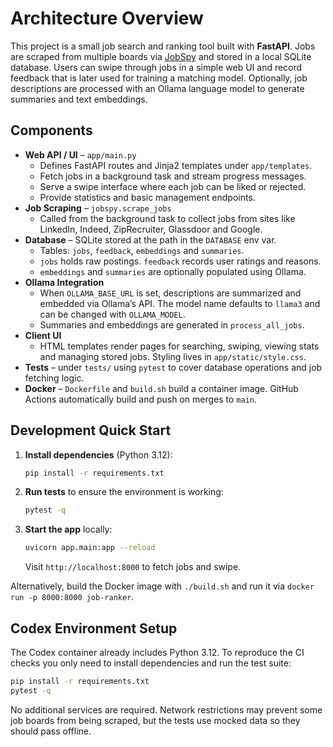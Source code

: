 # Architecture Overview

This project is a small job search and ranking tool built with **FastAPI**. Jobs are scraped from multiple boards via [JobSpy](https://pypi.org/project/python-jobspy/) and stored in a local SQLite database. Users can swipe through jobs in a simple web UI and record feedback that is later used for training a matching model. Optionally, job descriptions are processed with an Ollama language model to generate summaries and text embeddings.

## Components

- **Web API / UI** – `app/main.py`
  - Defines FastAPI routes and Jinja2 templates under `app/templates`.
  - Fetch jobs in a background task and stream progress messages.
  - Serve a swipe interface where each job can be liked or rejected.
  - Provide statistics and basic management endpoints.
- **Job Scraping** – `jobspy.scrape_jobs`
  - Called from the background task to collect jobs from sites like LinkedIn, Indeed, ZipRecruiter, Glassdoor and Google.
- **Database** – SQLite stored at the path in the `DATABASE` env var.
  - Tables: `jobs`, `feedback`, `embeddings` and `summaries`.
  - `jobs` holds raw postings. `feedback` records user ratings and reasons.
  - `embeddings` and `summaries` are optionally populated using Ollama.
- **Ollama Integration**
  - When `OLLAMA_BASE_URL` is set, descriptions are summarized and embedded via Ollama’s API. The model name defaults to `llama3` and can be changed with `OLLAMA_MODEL`.
  - Summaries and embeddings are generated in `process_all_jobs`.
- **Client UI**
  - HTML templates render pages for searching, swiping, viewing stats and managing stored jobs. Styling lives in `app/static/style.css`.
- **Tests** – under `tests/` using `pytest` to cover database operations and job fetching logic.
- **Docker** – `Dockerfile` and `build.sh` build a container image. GitHub Actions automatically build and push on merges to `main`.

## Development Quick Start

1. **Install dependencies** (Python 3.12):
   ```bash
   pip install -r requirements.txt
   ```
2. **Run tests** to ensure the environment is working:
   ```bash
   pytest -q
   ```
3. **Start the app** locally:
   ```bash
   uvicorn app.main:app --reload
   ```
   Visit `http://localhost:8000` to fetch jobs and swipe.

Alternatively, build the Docker image with `./build.sh` and run it via `docker run -p 8000:8000 job-ranker`.

## Codex Environment Setup

The Codex container already includes Python 3.12. To reproduce the CI checks you only need to install dependencies and run the test suite:

```bash
pip install -r requirements.txt
pytest -q
```

No additional services are required. Network restrictions may prevent some job boards from being scraped, but the tests use mocked data so they should pass offline.
